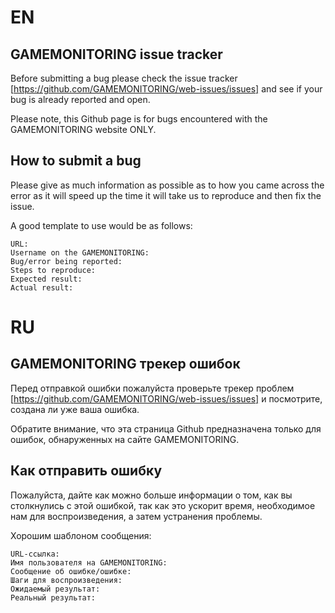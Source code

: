 # EN
## GAMEMONITORING issue tracker

Before submitting a bug please check the issue tracker [https://github.com/GAMEMONITORING/web-issues/issues] and see if your bug is already reported and open.

Please note, this Github page is for bugs encountered with the GAMEMONITORING website ONLY.

## How to submit a bug

Please give as much information as possible as to how you came across the error as it will speed up the time it will take us to reproduce and then fix the issue.

A good template to use would be as follows:
 ```
 URL: 
 Username on the GAMEMONITORING:
 Bug/error being reported:
 Steps to reproduce:
 Expected result:
 Actual result:
 ```
 
# RU
## GAMEMONITORING трекер ошибок

Перед отправкой ошибки пожалуйста проверьте трекер проблем [https://github.com/GAMEMONITORING/web-issues/issues] и посмотрите, создана ли уже ваша ошибка.

Обратите внимание, что эта страница Github предназначена только для ошибок, обнаруженных на сайте GAMEMONITORING.

## Как отправить ошибку

Пожалуйста, дайте как можно больше информации о том, как вы столкнулись с этой ошибкой, так как это ускорит время, необходимое нам для воспроизведения, а затем устранения проблемы.

Хорошим шаблоном сообщения:
```
URL-ссылка:
Имя пользователя на GAMEMONITORING:
Сообщение об ошибке/ошибке:
Шаги для воспроизведения:
Ожидаемый результат:
Реальный результат:
```
